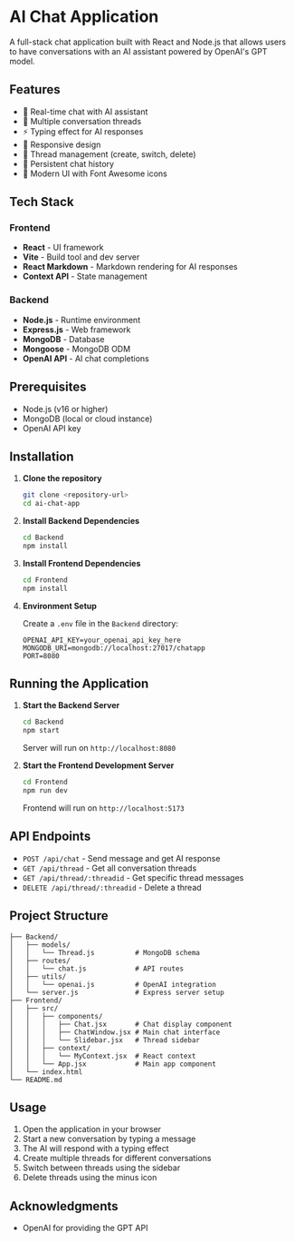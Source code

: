 # AI Chat Application

A full-stack chat application built with React and Node.js that allows users to have conversations with an AI assistant powered by OpenAI's GPT model.

## Features

- 💬 Real-time chat with AI assistant
- 📝 Multiple conversation threads
- ⚡ Typing effect for AI responses
- 📱 Responsive design
- 🔄 Thread management (create, switch, delete)
- 💾 Persistent chat history
- 🎨 Modern UI with Font Awesome icons

## Tech Stack

### Frontend
- **React** - UI framework
- **Vite** - Build tool and dev server
- **React Markdown** - Markdown rendering for AI responses
- **Context API** - State management

### Backend
- **Node.js** - Runtime environment
- **Express.js** - Web framework
- **MongoDB** - Database
- **Mongoose** - MongoDB ODM
- **OpenAI API** - AI chat completions

## Prerequisites

- Node.js (v16 or higher)
- MongoDB (local or cloud instance)
- OpenAI API key

## Installation

1. **Clone the repository**
   ```bash
   git clone <repository-url>
   cd ai-chat-app
   ```

2. **Install Backend Dependencies**
   ```bash
   cd Backend
   npm install
   ```

3. **Install Frontend Dependencies**
   ```bash
   cd Frontend
   npm install
   ```

4. **Environment Setup**
   
   Create a `.env` file in the `Backend` directory:
   ```env
   OPENAI_API_KEY=your_openai_api_key_here
   MONGODB_URI=mongodb://localhost:27017/chatapp
   PORT=8080
   ```

## Running the Application

1. **Start the Backend Server**
   ```bash
   cd Backend
   npm start
   ```
   Server will run on `http://localhost:8080`

2. **Start the Frontend Development Server**
   ```bash
   cd Frontend
   npm run dev
   ```
   Frontend will run on `http://localhost:5173`

## API Endpoints

- `POST /api/chat` - Send message and get AI response
- `GET /api/thread` - Get all conversation threads
- `GET /api/thread/:threadid` - Get specific thread messages
- `DELETE /api/thread/:threadid` - Delete a thread

## Project Structure

```
├── Backend/
│   ├── models/
│   │   └── Thread.js          # MongoDB schema
│   ├── routes/
│   │   └── chat.js            # API routes
│   ├── utils/
│   │   └── openai.js          # OpenAI integration
│   └── server.js              # Express server setup
├── Frontend/
│   ├── src/
│   │   ├── components/
│   │   │   ├── Chat.jsx       # Chat display component
│   │   │   ├── ChatWindow.jsx # Main chat interface
│   │   │   └── Slidebar.jsx   # Thread sidebar
│   │   ├── context/
│   │   │   └── MyContext.jsx  # React context
│   │   └── App.jsx            # Main app component
│   └── index.html
└── README.md
```

## Usage

1. Open the application in your browser
2. Start a new conversation by typing a message
3. The AI will respond with a typing effect
4. Create multiple threads for different conversations
5. Switch between threads using the sidebar
6. Delete threads using the minus icon


## Acknowledgments

- OpenAI for providing the GPT API